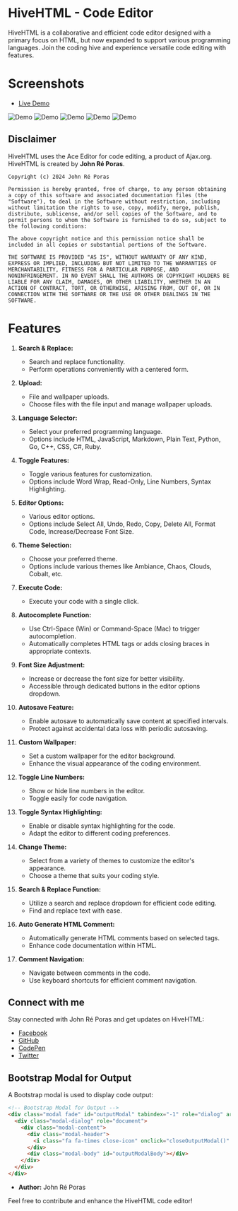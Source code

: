 # HiveHTML - Code Editor

HiveHTML is a collaborative and efficient code editor designed with a primary focus on HTML, but now expanded to support various programming languages. Join the coding hive and experience versatile code editing with features.

# Screenshots

- [Live Demo](https://johndev19.github.io/HiveHTML/)

![Demo](IMG_20240128_121706.jpg)
![Demo](IMG_20240128_121537.jpg)
![Demo](IMG_20240128_121631.jpg)
![Demo](IMG_20240128_121647.jpg)
![Demo](IMG_20240128_121614.jpg)

## Disclaimer

HiveHTML uses the Ace Editor for code editing, a product of Ajax.org. HiveHTML is created by **John Ré Poras**.

```plaintext
Copyright (c) 2024 John Ré Poras

Permission is hereby granted, free of charge, to any person obtaining a copy of this software and associated documentation files (the "Software"), to deal in the Software without restriction, including without limitation the rights to use, copy, modify, merge, publish, distribute, sublicense, and/or sell copies of the Software, and to permit persons to whom the Software is furnished to do so, subject to the following conditions:

The above copyright notice and this permission notice shall be included in all copies or substantial portions of the Software.

THE SOFTWARE IS PROVIDED "AS IS", WITHOUT WARRANTY OF ANY KIND, EXPRESS OR IMPLIED, INCLUDING BUT NOT LIMITED TO THE WARRANTIES OF MERCHANTABILITY, FITNESS FOR A PARTICULAR PURPOSE, AND NONINFRINGEMENT. IN NO EVENT SHALL THE AUTHORS OR COPYRIGHT HOLDERS BE LIABLE FOR ANY CLAIM, DAMAGES, OR OTHER LIABILITY, WHETHER IN AN ACTION OF CONTRACT, TORT, OR OTHERWISE, ARISING FROM, OUT OF, OR IN CONNECTION WITH THE SOFTWARE OR THE USE OR OTHER DEALINGS IN THE SOFTWARE.
```

# Features

1. **Search & Replace:**
   - Search and replace functionality.
   - Perform operations conveniently with a centered form.

2. **Upload:**
   - File and wallpaper uploads.
   - Choose files with the file input and manage wallpaper uploads.

3. **Language Selector:**
   - Select your preferred programming language.
   - Options include HTML, JavaScript, Markdown, Plain Text, Python, Go, C++, CSS, C#, Ruby.

4. **Toggle Features:**
   - Toggle various features for customization.
   - Options include Word Wrap, Read-Only, Line Numbers, Syntax Highlighting.

5. **Editor Options:**
   - Various editor options.
   - Options include Select All, Undo, Redo, Copy, Delete All, Format Code, Increase/Decrease Font Size.

6. **Theme Selection:**
   - Choose your preferred theme.
   - Options include various themes like Ambiance, Chaos, Clouds, Cobalt, etc.

7. **Execute Code:**
   - Execute your code with a single click.

8. **Autocomplete Function:**
   - Use Ctrl-Space (Win) or Command-Space (Mac) to trigger autocompletion.
   - Automatically completes HTML tags or adds closing braces in appropriate contexts.

9. **Font Size Adjustment:**
    - Increase or decrease the font size for better visibility.
    - Accessible through dedicated buttons in the editor options dropdown.

10. **Autosave Feature:**
    - Enable autosave to automatically save content at specified intervals.
    - Protect against accidental data loss with periodic autosaving.

11. **Custom Wallpaper:**
    - Set a custom wallpaper for the editor background.
    - Enhance the visual appearance of the coding environment.

12. **Toggle Line Numbers:**
    - Show or hide line numbers in the editor.
    - Toggle easily for code navigation.

13. **Toggle Syntax Highlighting:**
    - Enable or disable syntax highlighting for the code.
    - Adapt the editor to different coding preferences.

14. **Change Theme:**
    - Select from a variety of themes to customize the editor's appearance.
    - Choose a theme that suits your coding style.

15. **Search & Replace Function:**
    - Utilize a search and replace dropdown for efficient code editing.
    - Find and replace text with ease.

16. **Auto Generate HTML Comment:**
    - Automatically generate HTML comments based on selected tags.
    - Enhance code documentation within HTML.

17. **Comment Navigation:**
    - Navigate between comments in the code.
    - Use keyboard shortcuts for efficient comment navigation.

## Connect with me

Stay connected with John Ré Poras and get updates on HiveHTML:

- [Facebook](https://www.facebook.com/IamJohnPoras.org)
- [GitHub](https://github.com/JohnDev19/)
- [CodePen](https://codepen.io/JohnDev19)
- [Twitter](https://x.com/John_dev19?t=QoSiDgpcHqExkS2nkZtY-g&s=07)

## Bootstrap Modal for Output

A Bootstrap modal is used to display code output:

```html
<!-- Bootstrap Modal for Output -->
<div class="modal fade" id="outputModal" tabindex="-1" role="dialog" aria-labelledby="outputModalLabel" aria-hidden="true">
  <div class="modal-dialog" role="document">
    <div class="modal-content">
      <div class="modal-header">
        <i class="fa fa-times close-icon" onclick="closeOutputModal()" style="font-size: 24px;"></i>
      </div>
      <div class="modal-body" id="outputModalBody"></div>
    </div>
  </div>
</div>
```


- **Author:** John Ré Poras

Feel free to contribute and enhance the HiveHTML code editor!
